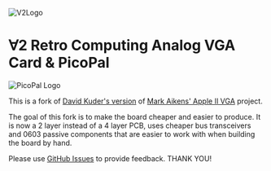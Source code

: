 ![V2Logo](docs/v2logo.png)

# ∀2 Retro Computing Analog VGA Card & PicoPal
![PicoPal Logo](docs/PicoPalLogo.png)

This is a fork of
[David Kuder's version](https://github.com/V2RetroComputing/analog) of
[Mark Aikens' Apple II VGA](https://github.com/markadev/AppleII-VGA/)
project.

The goal of this fork is to make the board cheaper and easier to
produce.  It is now a 2 layer instead of a 4 layer PCB, uses cheaper
bus transceivers and 0603 passive components that are easier to work
with when building the board by hand.

Please use
[GitHub Issues](https://github.com/hanshuebner/AppleII-VGA/issues) to
provide feedback.  THANK YOU!

